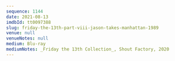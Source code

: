 ```yaml
---
sequence: 1144
date: 2021-08-13
imdbId: tt0097388
slug: friday-the-13th-part-viii-jason-takes-manhattan-1989
venue: null
venueNotes: null
medium: Blu-ray
mediumNotes: _Friday the 13th Collection_, Shout Factory, 2020
---
```

